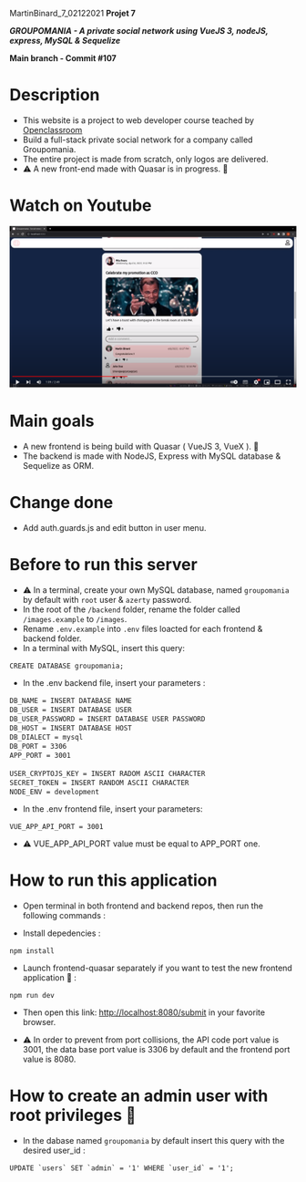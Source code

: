 MartinBinard_7_02122021
**Projet 7**

**_GROUPOMANIA - A private social network using VueJS 3, nodeJS, express, MySQL & Sequelize_**

**Main branch - Commit #107**

# Description

- This website is a project to web developer course teached by [Openclassroom](https://openclassrooms.com/en/paths/141-web-developer)
- Build a full-stack private social network for a company called Groupomania.
- The entire project is made from scratch, only logos are delivered.
- :warning: A new front-end made with Quasar is in progress. :construction:

# Watch on Youtube

[![groupomania screenshot](./groupomania_screenshot.png)](https://www.youtube.com/watch?v=3EP2cDBHx0U "Watch Groupomania on Youtube")

# Main goals

- A new frontend is being build with Quasar ( VueJS 3, VueX ). :construction:
- The backend is made with NodeJS, Express with MySQL database & Sequelize as ORM.

# Change done

- Add auth.guards.js and edit button in user menu.

# Before to run this server

- :warning: In a terminal, create your own MySQL database, named `groupomania` by default with `root` user & `azerty` password.
- In the root of the `/backend` folder, rename the folder called `/images.example` to `/images`.
- Rename `.env.example` into `.env` files loacted for each frontend & backend folder.
- In a terminal with MySQL, insert this query:

```
CREATE DATABASE groupomania;
```

- In the .env backend file, insert your parameters :

```
DB_NAME = INSERT DATABASE NAME
DB_USER = INSERT DATABASE USER
DB_USER_PASSWORD = INSERT DATABASE USER PASSWORD
DB_HOST = INSERT DATABASE HOST
DB_DIALECT = mysql
DB_PORT = 3306
APP_PORT = 3001

USER_CRYPTOJS_KEY = INSERT RADOM ASCII CHARACTER
SECRET_TOKEN = INSERT RANDOM ASCII CHARACTER
NODE_ENV = development
```

- In the .env frontend file, insert your parameters:

```
VUE_APP_API_PORT = 3001
```

- :warning: VUE_APP_API_PORT value must be equal to APP_PORT one.

# How to run this application

- Open terminal in both frontend and backend repos, then run the following commands :

- Install depedencies :

```
npm install
```

- Launch frontend-quasar separately if you want to test the new frontend application :construction: :

```
npm run dev
```

- Then open this link: [http://localhost:8080/submit](http://localhost:8080/submit) in your favorite browser.

- :warning: In order to prevent from port collisions, the API code port value is 3001, the data base port value is 3306 by default and the frontend port value is 8080.

# How to create an admin user with root privileges :crown:

- In the dabase named `groupomania` by default insert this query with the desired user_id :

```
UPDATE `users` SET `admin` = '1' WHERE `user_id` = '1';
```

